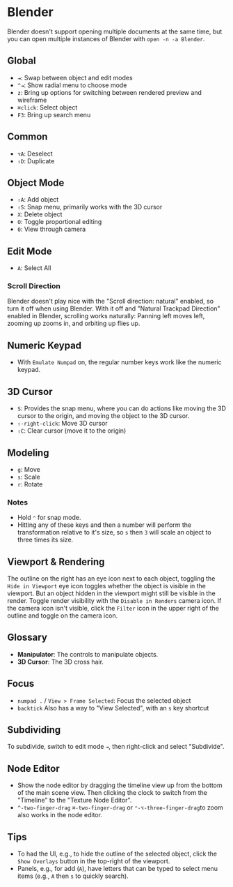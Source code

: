 # Blender

Blender doesn't support opening multiple documents at the same time, but you can open multiple instances of Blender with `open -n -a Blender`.

## Global

- `⇥`: Swap between object and edit modes
- `^⇥`: Show radial menu to choose mode
- `z`: Bring up options for switching between rendered preview and wireframe
- `⌘click`: Select object
- `F3`: Bring up search menu

## Common

- `⌥A`: Deselect
- `⇧D`: Duplicate

## Object Mode

- `⇧A`: Add object
- `⇧S`: Snap menu, primarily works with the 3D cursor
- `X`: Delete object
- `O`: Toggle proportional editing
- `0`: View through camera

## Edit Mode

- `A`: Select All

### Scroll Direction

Blender doesn't play nice with the "Scroll direction: natural" enabled, so turn it off when using Blender. With it off and "Natural Trackpad Direction" enabled in Blender, scrolling works naturally: Panning left moves left, zooming up zooms in, and orbiting up flies up.

## Numeric Keypad

- With `Emulate Numpad` on, the regular number keys work like the numeric keypad.

## 3D Cursor

- `S`: Provides the snap menu, where you can do actions like moving the 3D cursor to the origin, and moving the object to the 3D cursor.
- `⇧-right-click`: Move 3D cursor
- `⇧C`: Clear cursor (move it to the origin)

## Modeling

- `g`: Move
- `s`: Scale
- `r`: Rotate

### Notes

- Hold `⌃` for snap mode.
- Hitting any of these keys and then a number will perform the transformation relative to it's size, so `s` then `3` will scale an object to three times its size.

## Viewport & Rendering

The outline on the right has an eye icon next to each object, toggling the `Hide in Viewport` eye icon toggles whether the object is visible in the viewport. But an object hidden in the viewport might still be visible in the render. Toggle render visibility with the `Disable in Renders` camera icon. If the camera icon isn't visible, click the `Filter` icon in the upper right of the outline and toggle on the camera icon.

## Glossary

- **Manipulator**: The controls to manipulate objects.
- **3D Cursor**: The 3D cross hair.

## Focus

- `numpad .` / `View > Frame Selected`: Focus the selected object
- `backtick` Also has a way to "View Selected", with an `s` key shortcut

## Subdividing

To subdivide, switch to edit mode `⇥`, then right-click and select "Subdivide".

## Node Editor

- Show the node editor by dragging the timeline view up from the bottom of the main scene view. Then clicking the clock to switch from the "Timeline" to the "Texture Node Editor".
- `^-two-finger-drag` `⌘-two-finger-drag` or `⌃-⌥-three-finger-drag`to zoom also works in the node editor.

## Tips

- To had the UI, e.g., to hide the outline of the selected object, click the `Show Overlays` button in the top-right of the viewport.
- Panels, e.g., for add (`A`), have letters that can be typed to select menu items (e.g., `A` then `s` to quickly search).
